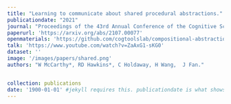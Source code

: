 ```yaml
---
title: "Learning to communicate about shared procedural abstractions."
publicationdate: "2021"
journal: "Proceedings of the 43rd Annual Conference of the Cognitive Science Society."
paperurl: 'https://arxiv.org/abs/2107.00077'
openmaterials: 'https://github.com/cogtoolslab/compositional-abstractions'
talk: 'https://www.youtube.com/watch?v=ZaAxG1-sKG0'
dataset: ''
image: '/images/papers/shared.png'
authors: "W McCarthy*, RD Hawkins*, C Holdaway, H Wang,  J Fan."


collection: publications
date: '1900-01-01' #jekyll requires this. publicationdate is what shows up
---
```


